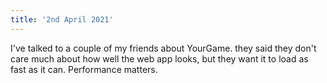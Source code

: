 ```yaml
---
title: '2nd April 2021'
---
```


I've talked to a couple of my friends about YourGame. they said they don't care much about how well the web app looks, but they want it to load as fast as it can.
Performance matters.
